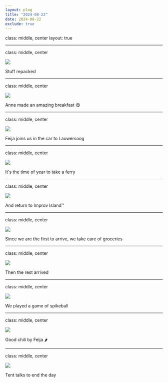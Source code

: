 ```yaml
---
layout: plog
title: "2024-08-22"
date: 2024-08-22
exclude: true
---
```


class: middle, center
layout: true

---

class: middle, center

<img class="plog-picture" src="{{ site.baseurl }}/img/plog/2024-08-22/01.jpg" />

Stuff repacked

---

class: middle, center

<img class="plog-picture" src="{{ site.baseurl }}/img/plog/2024-08-22/02.jpg" />

Anne made an amazing breakfast 😋

---

class: middle, center

<img class="plog-picture" src="{{ site.baseurl }}/img/plog/2024-08-22/03.jpg" />

Feija joins us in the car to Lauwersoog

---

class: middle, center

<img class="plog-picture" src="{{ site.baseurl }}/img/plog/2024-08-22/04.jpg" />

It's the time of year to take a ferry

---

class: middle, center

<img class="plog-picture" src="{{ site.baseurl }}/img/plog/2024-08-22/05.jpg" />

And return to Improv Island™ 

---

class: middle, center

<img class="plog-picture" src="{{ site.baseurl }}/img/plog/2024-08-22/06.jpg" />

Since we are the first to arrive, we take care of groceries

---

class: middle, center

<img class="plog-picture" src="{{ site.baseurl }}/img/plog/2024-08-22/07.jpg" />

Then the rest arrived 

---

class: middle, center

<img class="plog-picture" src="{{ site.baseurl }}/img/plog/2024-08-22/08.gif" />

We played a game of spikeball

---

class: middle, center

<img class="plog-picture" src="{{ site.baseurl }}/img/plog/2024-08-22/09.jpg" />

Good chili by Feija 🌶️

---

class: middle, center

<img class="plog-picture" src="{{ site.baseurl }}/img/plog/2024-08-22/10.jpg" />

Tent talks to end the day

